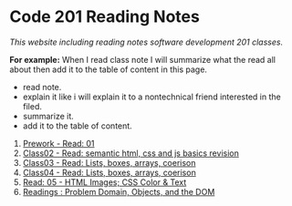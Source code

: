 # Code 201 Reading Notes
*This website including reading notes software development 201 classes.*

**For example:**
 When I read class note I will summarize what the read all about then add it to the table of content in this page.
   * read note.
   * explain it like i will explain it to a nontechnical friend interested in the filed.
   * summarize it.
   * add it to the table of content.

   
   1. [Prework - Read: 01](prework.md)
   2. [Class02 - Read: semantic html, css and js basics revision](class-02.md)
   3. [Class03 - Read: Lists, boxes, arrays, coerison](class-03.md)
   4. [Class04 - Read: Lists, boxes, arrays, coerison](class-04.md)
   5. [Read: 05 - HTML Images; CSS Color & Text](classs-05.md)
   6. [Readings : Problem Domain, Objects, and the DOM](classs-06.md)